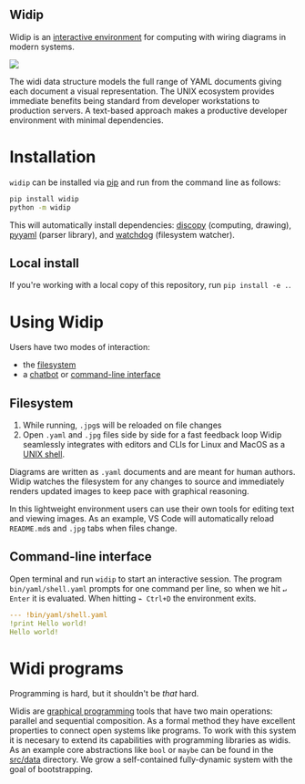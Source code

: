 Widip
-----

Widip is an [interactive environment] for computing with wiring diagrams in modern systems.

![](examples/typical-vscode-setup.png)

The widi data structure models the full range of YAML documents giving each document a visual representation. The UNIX ecosystem provides immediate benefits being standard from developer workstations to production servers. A text-based approach makes a productive developer environment with minimal dependencies.

# Installation

`widip` can be installed via [pip](https://pypi.org/project/widip/) and run from the command line as follows:

```bash
pip install widip
python -m widip
```

This will automatically install dependencies: [discopy](https://pypi.org/project/discopy/) (computing, drawing), [pyyaml](https://pypi.org/project/pyyaml/) (parser library), and [watchdog](https://pypi.org/project/watchdog/) (filesystem watcher).

## Local install

If you're working with a local copy of this repository, run `pip install -e .`.

# Using Widip
Users have two modes of interaction:
* the [filesystem]
* a [chatbot] or [command-line interface]

## Filesystem
1. While running, `.jpg`s will be reloaded on file changes
2. Open `.yaml` and `.jpg` files side by side for a fast feedback loop
Widip seamlessly integrates with editors and CLIs for Linux and MacOS as a [UNIX shell].

Diagrams are written as `.yaml` documents and are meant for human authors. Widip watches the filesystem for any changes to source and immediately renders updated images to keep pace with graphical reasoning.

In this lightweight environment users can use their own tools for editing text and viewing images. As an example, VS Code will automatically reload `README.md`s and `.jpg` tabs when files change.

## Command-line interface

Open terminal and run `widip` to start an interactive session. The program `bin/yaml/shell.yaml` prompts for one command per line, so when we hit `↵ Enter` it is evaluated. When hitting `⌁ Ctrl+D` the environment exits.

```yaml
--- !bin/yaml/shell.yaml
!print Hello world!
Hello world!
```

<!-- <img src="examples/hello-world.jpg" width="300"> -->

# Widi programs

Programming is hard, but it shouldn't be _that_ hard.

Widis are [graphical programming](https://graphicallinearalgebra.net/2015/04/26/adding-part-1-and-mr-fibonacci/) tools that have two main operations: parallel and sequential composition. As a formal method they have excellent properties to connect open systems like programs. To work with this system it is necesary to extend its capabilities with programming libraries as widis. As an example core abstractions like `bool` or `maybe` can be found in the [src/data](src/data) directory. We grow a self-contained fully-dynamic system with the goal of bootstrapping.


[UNIX shell]: https://en.wikipedia.org/wiki/Unix_shell
[chatbot]: https://en.wikipedia.org/wiki/chatbot
[command-line interface]: https://en.wikipedia.org/wiki/Command-line_interface
[filesystem]: https://en.wikipedia.org/wiki/File_manager
[interactive environment]: https://en.wikipedia.org/wiki/Read%E2%80%93eval%E2%80%93print_loop
